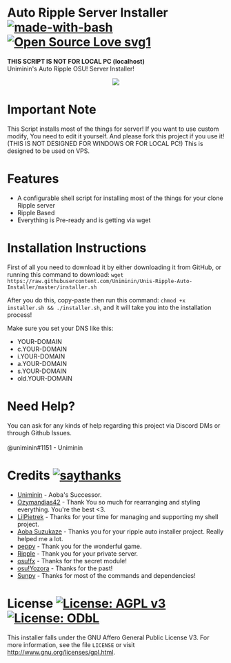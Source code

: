 # Auto Ripple Server Installer [![made-with-bash](https://img.shields.io/badge/Made%20with-Bash-1f425f.svg)](https://www.gnu.org/software/bash/)  [![Open Source Love svg1](https://badges.frapsoft.com/os/v1/open-source.svg?v=103)](https://github.com/Uniminin/) 
<b>**THIS SCRIPT IS NOT FOR LOCAL PC (localhost)**</b><br>
Uniminin's Auto Ripple OSU! Server Installer!

<p align="center">
  <img src="https://ripple.moe/static/logos/logo-pink.svg"/>
</p>

# Important Note
This Script installs most of the things for server! If you want to use custom modify, You need to edit it yourself. And please fork this project if you use it! (THIS IS NOT DESIGNED FOR WINDOWS OR FOR LOCAL PC!) This is designed to be used on VPS.

# Features
* A configurable shell script for installing most of the things for your clone Ripple server
* Ripple Based
* Everything is Pre-ready and is getting via wget

# Installation Instructions
First of all you need to download it by either downloading it from GitHub, or running this command to download: `wget https://raw.githubusercontent.com/Uniminin/Unis-Ripple-Auto-Installer/master/installer.sh`

After you do this, copy-paste then run this command: `chmod +x installer.sh && ./installer.sh`, and it will take you into the installation process!

Make sure you set your DNS like this:

* YOUR-DOMAIN
* c.YOUR-DOMAIN
* i.YOUR-DOMAIN
* a.YOUR-DOMAIN
* s.YOUR-DOMAIN
* old.YOUR-DOMAIN

# Need Help?
You can ask for any kinds of help regarding this project via Discord DMs or through Github Issues.<br>
<br>
@uniminin#1151 - Uniminin

# Credits [![saythanks](https://img.shields.io/badge/say-thanks-ff69b4.svg)](https://github.com/Uniminin/)
* <a href=https://github.com/Uniminin>Uniminin</a> - Aoba's Successor.
* <a href=https://github.com/Ozymandias42>Ozymandias42</a> - Thank You so much for rearranging and styling everything. You're the best <3.
* <a href=https://github.com/LilPietrek>LilPietrek</a> - Thanks for your time for managing and supporting my shell project.
* <a href=https://github.com/Hazuki-san>Aoba Suzukaze</a> - Thanks you for your ripple auto installer project. Really helped me a lot.
* <a href=https://github.com/ppy>peppy</a> - Thank you for the wonderful game.
* <a href=https://github.com/osuripple>Ripple</a> - Thank you for your private server.
* <a href=https://github.com/osufx>osu!fx</a> - Thanks for the secret module!
* <a href=https://github.com/osuYozora>osu!Yozora</a> - Thanks for the past!
* <a href=https://github.com/EmilySunpy>Sunpy</a> - Thanks for most of the commands and dependencies!

# License [![License: AGPL v3](https://img.shields.io/badge/License-AGPL%20v3-blue.svg)](https://www.gnu.org/licenses/agpl-3.0) [![License: ODbL](https://img.shields.io/badge/License-ODbL-brightgreen.svg)](https://opendatacommons.org/licenses/odbl/)
This installer falls under the GNU Affero General Public License V3. For more information, see the file `LICENSE` or visit http://www.gnu.org/licenses/gpl.html.
